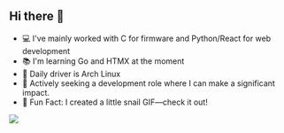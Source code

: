 ## Hi there 👋

- 💻 I've mainly worked with C for firmware and Python/React for web development
- 📚 I'm learning Go and HTMX at the moment
- 🐧 Daily driver is Arch Linux
- 📢 Actively seeking a development role where I can make a significant impact.
- 🐌 Fun Fact: I created a little snail GIF—check it out!

<img src="https://media.discordapp.net/attachments/347792124017901571/1141600622991396935/snail_animated.gif?ex=66bedfee&is=66bd8e6e&hm=11bfb2fa291e10f8ae6a0d0c02e5ddf3f37d7f613eba61d5337d2b2c23513e06&=&width=200&height=200" />

